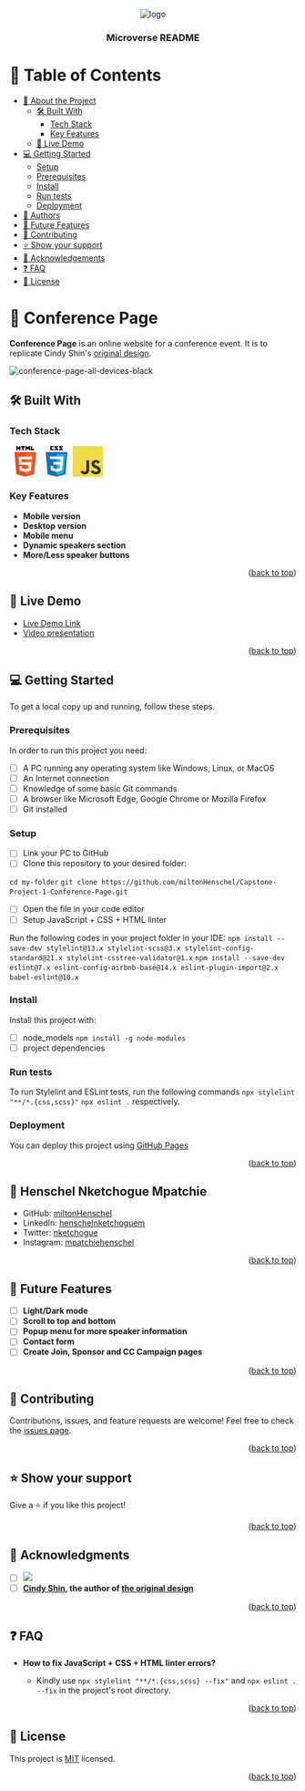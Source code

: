 <a name="readme-top"></a>

<div align="center">
  <img src="https://github.com/microverseinc/readme-template/raw/master/murple_logo.png" alt="logo" width="140"  height="auto" />
  <br/>
  <h3><b>Microverse README</b></h3>
</div>

<!-- TABLE OF CONTENTS -->
# 📗 Table of Contents

- [📖 About the Project](#about-project)
  - [🛠 Built With](#built-with)
    - [Tech Stack](#tech-stack)
    - [Key Features](#key-features)
  - [🚀 Live Demo](#live-demo)
- [💻 Getting Started](#getting-started)
  - [Setup](#setup)
  - [Prerequisites](#prerequisites)
  - [Install](#install)
  <!-- - [Usage](#usage)-->
  - [Run tests](#run-tests)
  - [Deployment](#deployment)
- [👥 Authors](#authors)
- [🔭 Future Features](#future-features)
- [🤝 Contributing](#contributing)
- [⭐️ Show your support](#support)
- [🙏 Acknowledgements](#acknowledgements)
- [❓ FAQ](#faq)
- [📝 License](#license)

<!-- PROJECT DESCRIPTION -->
# 📖 Conference Page <a name="about-project"></a>

**Conference Page** is an online website for a conference event. It is to replicate Cindy Shin's <a href="https://www.behance.net/gallery/29845175/CC-Global-Summit-2015">original design</a>.

![conference-page-all-devices-black](https://user-images.githubusercontent.com/87370519/229636005-d83bb636-3296-4301-b418-d458508a9849.png)

## 🛠 Built With <a name="built-with"></a>

### Tech Stack <a name="tech-stack"></a>

<!-- > Describe the tech stack and include only the relevant sections that apply to your project.-->
<a href="https://www.w3.org/html/" target="_blank"><img align="center" src="https://raw.githubusercontent.com/devicons/devicon/master/icons/html5/html5-original-wordmark.svg" alt="html5" width="55" height="55"/></a><a href="https://www.w3schools.com/css/" target="_blank"><img align="center" src="https://raw.githubusercontent.com/devicons/devicon/master/icons/css3/css3-original-wordmark.svg" alt="css3" width="55" height="55"/></a><a href="https://developer.mozilla.org/en-US/docs/Web/JavaScript" target="_blank" rel="noreferrer"><img align="center" src="https://raw.githubusercontent.com/devicons/devicon/master/icons/javascript/javascript-original.svg" alt="javascript" width="55" height="55"/></a>

<!--
<details>
  <summary>Client</summary>
  <ul>
    <li><a href="https://expressjs.com/">Express.js</a></li>
  </ul>
</details>
<details>
  <summary>Server</summary>
  <ul>
    <li><a href="https://expressjs.com/">Express.js</a></li>
  </ul>
</details>

<details>
<summary>Database</summary>
  <ul>
    <li><a href="https://www.postgresql.org/">PostgreSQL</a></li>
  </ul>
</details>
-->

<!-- Features -->
### Key Features <a name="key-features"></a>

<!-- > Describe between 1-3 key features of the application.-->
- **Mobile version**
- **Desktop version**
- **Mobile menu**
- **Dynamic speakers section**
- **More/Less speaker buttons**

<p align="right">(<a href="#readme-top">back to top</a>)</p>

<!-- LIVE DEMO -->
## 🚀 Live Demo <a name="live-demo"></a>

<!-- > Add a link to your deployed project.-->
- [Live Demo Link](https://miltonhenschel.github.io/Conference-Page/)
- [Video presentation](https://www.loom.com/share/ea7190471a844c69bfe0f44099ecec13)

<p align="right">(<a href="#readme-top">back to top</a>)</p>

<!-- GETTING STARTED -->
## 💻 Getting Started <a name="getting-started"></a>

<!-- > Describe how a new developer could make use of your project.-->
To get a local copy up and running, follow these steps.

### Prerequisites

In order to run this project you need:

- [ ] A PC running any operating system like Windows, Linux, or MacOS
- [ ] An Internet connection
- [ ] Knowledge of some basic Git commands
- [ ] A browser like Microsoft Edge, Google Chrome or Mozilla Firefox
- [ ] Git installed

### Setup

- [ ] Link your PC to GitHub
- [ ] Clone this repository to your desired folder:

`cd my-folder`
`git clone https://github.com/miltonHenschel/Capstone-Project-1-Conference-Page.git`

- [ ] Open the file in your code editor
- [ ] Setup JavaScript + CSS + HTML linter

Run the following codes in your project folder in your IDE: `npm install --save-dev stylelint@13.x stylelint-scss@3.x stylelint-config-standard@21.x stylelint-csstree-validator@1.x` `npm install --save-dev eslint@7.x eslint-config-airbnb-base@14.x eslint-plugin-import@2.x babel-eslint@10.x`

### Install

Install this project with:

- [ ] node_models `npm install -g node-modules`
- [ ] project dependencies

<!--
Example command:

```sh
  cd my-project
  gem install
```
--->

<!--
### Usage

To run the project, execute the following command:

Example command:

```sh
  rails server
```
--->

### Run tests <a name="run-tests"></a>

To run Stylelint and ESLint tests, run the following commands `npx stylelint "**/*.{css,scss}"` `npx eslint .` respectively.

### Deployment <a name="deployment"></a>

You can deploy this project using [GitHub Pages](https://docs.github.com/en/pages/getting-started-with-github-pages/about-github-pages)

<!--
Example:

```sh

```
 -->

<p align="right">(<a href="#readme-top">back to top</a>)</p>

<!-- AUTHORS -->
## 👥 Henschel Nketchogue Mpatchie <a name="authors"></a>

- GitHub: [miltonHenschel](https://github.com/miltonHenschel)
- LinkedIn: [henschelnketchoguem](https://www.linkedin.com/in/henschelnketchoguem/)
- Twitter: [nketchogue](https://twitter.com/nketchogue)
- Instagram: [mpatchiehenschel](https://www.instagram.com/mpatchiehenschel/)

<!-- > Mention all of the collaborators of this project.-->

<p align="right">(<a href="#readme-top">back to top</a>)</p>

<!-- FUTURE FEATURES -->
## 🔭 Future Features <a name="future-features"></a>

<!-- > Describe 1 - 3 features you will add to the project.-->
- [ ] **Light/Dark mode**
- [ ] **Scroll to top and bottom**
- [ ] **Popup menu for more speaker information**
- [ ] **Contact form**
- [ ] **Create Join, Sponsor and CC Campaign pages**

<p align="right">(<a href="#readme-top">back to top</a>)</p>

<!-- CONTRIBUTING -->
## 🤝 Contributing <a name="contributing"></a>

Contributions, issues, and feature requests are welcome! Feel free to check the [issues page](../../issues/).

<p align="right">(<a href="#readme-top">back to top</a>)</p>

<!-- SUPPORT -->
## ⭐️ Show your support <a name="support"></a>

<!-- > Write a message to encourage readers to support your project -->
Give a ⭐️ if you like this project!

<p align="right">(<a href="#readme-top">back to top</a>)</p>

<!-- ACKNOWLEDGEMENTS -->
## 🙏 Acknowledgments <a name="acknowledgements"></a>

<!-- > Give credit to everyone who inspired your codebase.-->
- [ ] **![](https://img.shields.io/badge/Microverse-blueviolet)**
- [ ] **[Cindy Shin](https://www.behance.net/adagio07), the author of [the original design](https://www.behance.net/gallery/29845175/CC-Global-Summit-2015)**

<p align="right">(<a href="#readme-top">back to top</a>)</p>

<!-- FAQ (optional) -->
## ❓ FAQ <a name="faq"></a>

<!-- > Add at least 2 questions new developers would ask when they decide to use your project.-->
- **How to fix JavaScript + CSS + HTML linter errors?**

  - Kindly use `npx stylelint "**/*.{css,scss} --fix"` and `npx eslint . --fix` in the project's root directory.

<p align="right">(<a href="#readme-top">back to top</a>)</p>

<!-- LICENSE -->
## 📝 License <a name="license"></a>

This project is [MIT](./LICENSE) licensed.

<p align="right">(<a href="#readme-top">back to top</a>)</p>

